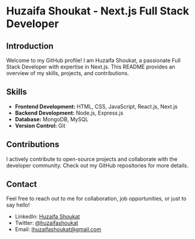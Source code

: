 # Huzaifa Shoukat - Next.js Full Stack Developer

## Introduction
Welcome to my GitHub profile! I am Huzaifa Shoukat, a passionate Full Stack Developer with expertise in Next.js. This README provides an overview of my skills, projects, and contributions.

## Skills
- **Frontend Development:** HTML, CSS, JavaScript, React.js, Next.js
- **Backend Development:** Node.js, Express.js
- **Database:** MongoDB, MySQL
- **Version Control:** Git


## Contributions
I actively contribute to open-source projects and collaborate with the developer community. Check out my GitHub repositories for more details.

## Contact
Feel free to reach out to me for collaboration, job opportunities, or just to say hello!

- LinkedIn: [Huzaifa Shoukat](https://www.linkedin.com/in/huzaifashoukat/)
- Twitter: [@huzaifashoukat](https://twitter.com/ihuzaifashoukat)
- Email: ihuzaifashoukat@gmail.com
